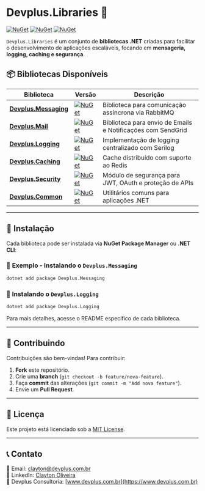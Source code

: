 # Devplus.Libraries 🚀

[![NuGet](https://img.shields.io/nuget/v/Devplus.Messaging.svg?label=Messaging)](https://www.nuget.org/packages/Devplus.Messaging/)
[![NuGet](https://img.shields.io/nuget/v/Devplus.Logging.svg?label=Logging)](https://www.nuget.org/packages/Devplus.Logging/)
[![NuGet](https://img.shields.io/nuget/v/Devplus.Caching.svg?label=Caching)](https://www.nuget.org/packages/Devplus.Caching/)

`Devplus.Libraries` é um conjunto de **bibliotecas .NET** criadas para facilitar o desenvolvimento de aplicações escaláveis, focando em **mensageria, logging, caching e segurança**.

## 📦 **Bibliotecas Disponíveis**

| Biblioteca                                                                 | Versão                                                                                                              | Descrição                                                   |
| -------------------------------------------------------------------------- | ------------------------------------------------------------------------------------------------------------------- | ----------------------------------------------------------- |
| **[Devplus.Messaging](https://www.nuget.org/packages/Devplus.Messaging/)** | [![NuGet](https://img.shields.io/nuget/v/Devplus.Messaging.svg)](https://www.nuget.org/packages/Devplus.Messaging/) | Biblioteca para comunicação assíncrona via RabbitMQ         |
| **[Devplus.Mail](https://www.nuget.org/packages/Devplus.Mail/)**           | [![NuGet](https://img.shields.io/nuget/v/Devplus.Mail.svg)](https://www.nuget.org/packages/Devplus.Mail/)           | Biblioteca para envio de Emails e Notificações com SendGrid |
| **[Devplus.Logging](https://www.nuget.org/packages/Devplus.Logging/)**     | [![NuGet](https://img.shields.io/nuget/v/Devplus.Logging.svg)](https://www.nuget.org/packages/Devplus.Logging/)     | Implementação de logging centralizado com Serilog           |
| **[Devplus.Caching](https://www.nuget.org/packages/Devplus.Caching/)**     | [![NuGet](https://img.shields.io/nuget/v/Devplus.Caching.svg)](https://www.nuget.org/packages/Devplus.Caching/)     | Cache distribuído com suporte ao Redis                      |
| **[Devplus.Security](https://www.nuget.org/packages/Devplus.Security/)**   | [![NuGet](https://img.shields.io/nuget/v/Devplus.Security.svg)](https://www.nuget.org/packages/Devplus.Security/)   | Módulo de segurança para JWT, OAuth e proteção de APIs      |
| **[Devplus.Common](https://www.nuget.org/packages/Devplus.Common/)**       | [![NuGet](https://img.shields.io/nuget/v/Devplus.Common.svg)](https://www.nuget.org/packages/Devplus.Common/)       | Utilitários comuns para aplicações .NET                     |

---

## 🚀 **Instalação**

Cada biblioteca pode ser instalada via **NuGet Package Manager** ou **.NET CLI**:

### 📌 **Exemplo - Instalando o `Devplus.Messaging`**

```sh
dotnet add package Devplus.Messaging
```

### 📌 **Instalando o `Devplus.Logging`**

```sh
dotnet add package Devplus.Logging
```

Para mais detalhes, acesse o README específico de cada biblioteca.

---

## 🤝 **Contribuindo**

Contribuições são bem-vindas! Para contribuir:

1. **Fork** este repositório.
2. Crie uma **branch** (`git checkout -b feature/nova-feature`).
3. Faça **commit** das alterações (`git commit -m "Add nova feature"`).
4. Envie um **Pull Request**.

---

## 📄 **Licença**

Este projeto está licenciado sob a [MIT License](LICENSE).

---

## 📞 **Contato**

📧 Email: [clayton@devplus.com.br](mailto:clayton@devplus.com.br)  
🔗 LinkedIn: [Clayton Oliveira](https://www.linkedin.com/in/clayton-oliveira-7929b121/)  
🚀 Devplus Consultoria: [www.devplus.com.br](https://www.devplus.com.br)

